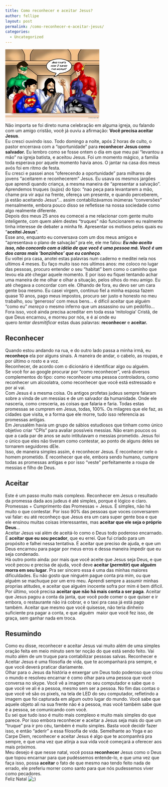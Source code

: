 ```yaml
---
title: Como reconhecer e aceitar Jesus?
author: fellipe
layout: post
permalink: /como-reconhecer-e-aceitar-jesus/
categories:
  - Uncategorized
---
```

<div>
  <a href="/img/posts/2014/12/jesus_talking_to_the_dc_heroes_by_tsart-d58o58v.jpg"><img alt="jesus_talking_to_the_dc_heroes_by_tsart-d58o58v" src="/img/posts/2014/12/jesus_talking_to_the_dc_heroes_by_tsart-d58o58v-300x231.jpg" width="300" height="231" /></a>
</div>

<div>
</div>

<div>
  Não importa se foi direto numa celebração em alguma igreja, ou falando com um amigo cristão, você já ouviu a afirmação: <strong>Você precisa aceitar Jesus</strong>.
</div>

<div>
</div>

<div>
  Eu cresci ouvindo isso. Todo domingo a noite, após 2 horas de culto, o pastor encerrava com a &#8220;oportunidade&#8221; para <strong>reconhecer Jesus como salvador.</strong> Eu lembro como se fosse ontem o dia em que meu pai &#8220;levantou a mão&#8221; na igreja batista, e aceitou Jesus. Foi um momento mágico, a familia toda esperava por aquele momento havia anos. O jantar na casa dos meus avós foi em ritmo de festa.
</div>

<div>
</div>

<div>
  Eu cresci e passei anos &#8220;oferecendo a oportunidade&#8221; para milhares de jovens &#8220;aceitarem e reconhecerem&#8221; Jesus. Eu usava os mesmos jargões que aprendi quando criança, a mesma maneira de &#8220;apresentar a salvação&#8221;. Aprendemos truques (sujos) do tipo: &#8220;nao peça para levantarem a mão, chame pra vir aqui na frente, ofereça um presente, e quando perceberem, já estão aceitando Jesus&#8221;&#8230; assim contabilizávamos inúmeras &#8220;conversões&#8221; mensalmente, embora pouco disso se refletisse na nossa sociedade como algo realmente diferente.
</div>

<div>
</div>

<div>
  Depois dos meus 25 anos eu comecei a me relacionar com gente muito inteligente, com quem além destes &#8220;truques&#8221; não funcionarem eu realmente tinha interesse de debater a minha fé. Apresentar os motivos pelos quais eu &#8220;<strong>aceitei Jesus</strong>&#8220;.
</div>

<div>
</div>

<div>
  Esse ano, enquanto eu conversava com um dos meus amigos e &#8220;apresentava o plano de salvação&#8221; pra ele, ele me falou: <em><strong>Eu não aceito isso, não concordo com a idéia de que você é uma pessoa má. Você é um dos caras mais &#8216;bonzinhos&#8217; que eu conheço</strong>.</em>
</div>

<div>
</div>

<div>
  <strong></strong>Eu voltei pra casa, anotei estas palavras num caderno e meditei nela nos ultimos 4 meses. Eu faço muito isso nos ultimos anos: me coloco no lugar das pessoas, procuro entender o seu &#8220;habitat&#8221; bem como o caminho que levou ela até chegar aquele momento. E por isso eu fiquei tentando achar uma maneira de me olhar e olhar a situação, pelos olhos do meu amigo. Eu até chegava a concordar com ele. Olhando de fora, eu devo ser um cara gente boa mesmo. Eu casei virgem, continuo fiel a minha esposa fazem quase 10 anos, pago meus impostos, procuro ser justo e honesto no meu trabalho, sou &#8216;generoso&#8217; com meus bens&#8230; é dificil aceitar que alguém &#8220;como eu&#8221; <em>mereça</em> o mesmo inferno que um assassino ou um pedófilo&#8230; Fora isso, você ainda precisa acreditar em toda essa &#8216;mitologia&#8217; Cristã, de que Deus encarnou, e morreu por nós, e é aí onde eu quero <em>tentar</em> <em></em><i>desmitificar</i> estas duas palavras: <strong>reconhecer</strong> e <strong>aceitar.</strong>
</div>

<div>
</div>

## **Reconhecer**

<div>
  Quando estou andando na rua, e do outro lado passa a minha irmã, eu <strong>reconheço</strong> ela por alguns sinais. A maneira de andar, o cabelo, as roupas, e por último o rosto e a voz.
</div>

<div>
</div>

<div>
  Reconhecer, de acordo com o dicionário é identificar algo ou alguém.
</div>

<div>
</div>

<div>
  Se você for ao google procurar por &#8220;como reconhecer&#8221;, verá diversos complementos do tipo: como reconhecer uma pessoa controladora, como reconhecer um alcoolatra, como reconhecer que você está estressado e por aí vai.
</div>

<div>
</div>

<div>
  Com Jesus é a mesma coisa. Os antigos profetas judeus sempre falaram sobre a vinda de um messias e de um salvador da humanidade. Onde ele nasceria, como cresceria, as coisas que falaria e faria. Todas estas promessas se cumprem em Jesus, todas, 100%. Os milagres que ele faz, as cidades que visita, e a forma que ele morre, tudo isso referencia as promessas antigas.
</div>

<div>
</div>

<div>
  Em Jerusalém havia um grupo de sábios estudiosos que tinham como único objetivo criar &#8220;CPIs&#8221; para avaliar possíveis messias. Não eram poucos os que a cada par de anos se auto intitulavam o messias prometido. Jesus foi o único que eles não tiveram como contestar, ao ponto de alguns deles se tornarem seguidores dEle.
</div>

<div>
</div>

<div>
  Isso, de maneira simples assim, é reconhecer Jesus. É reconhecer nele o homem prometido. É reconhecer que ele, embora sendo humano, cumpre todas as promessas antigas e por isso &#8220;veste&#8221; perfeitamente a roupa de messias e filho de Deus.
</div>

<div>
</div>

<div>
  <h2>
    <strong>Aceitar</strong>
  </h2>
  
  <div>
    Este é um passo muito mais complexo. Reconhecer em Jesus o resultado da promessa dada aos judeus é até simples, porque é lógico e claro. Promessas + Cumprimento das Promessas = Jesus. É simples, não há muito o que contestar. Por isso 90% das pessoas que voces conversarem vai falar: eu até reconheço que Jesus era um cara super gente boa e que ele ensinou muitas coisas interessantes, mas <strong>aceitar que ele seja o próprio Deus</strong>&#8230;
  </div>
  
  <div>
  </div>
  
  <div>
    Aceitar Jesus vai além de aceitá-lo como o Deus todo poderoso encarnado. É <strong>aceitar que eu sou pecador</strong>, que eu errei. Que fui criado para um propósito e falhei nessa tentativa. É aceitar que preciso de ajuda, e que um Deus encarnou para pagar por meus erros e dessa maneira impedir que eu seja condenado.
  </div>
  
  <div>
  </div>
  
  <div>
    Há outro ponto ainda: por mais que você aceite que Jesus seja Deus, e que você pecou e precisa de ajuda, você deve <strong>aceitar (<em>permitir</em>) que alguém morra em seu lugar</strong>. Pra ser sincero essa é uma das minhas maiores dificuldades. Eu não gosto que ninguém pague conta pra mim, ou que alguém se machuque por um erro meu. Aprendi sempre a assumir minhas proprias atitudes, e aceitar que alguém inocente sofra por mim é bem dificil.
  </div>
  
  <div>
  </div>
  
  <div>
    Por último, você precisa <strong>aceitar que não há mais conta a ser paga</strong>. Aceitar que Jesus pagou a conta da janta, que você pode comer o que quiser e ir embora, o restaurante não irá cobrar, e o taxi pra casa já está pago também. Aceitar que mesmo que você quisesse, não teria dinheiro suficiente pra pagar a conta, e que alguém  maior que você fez isso, de graça, sem ganhar nada em troca.
  </div>
  
  <div>
  </div>
  
  <h2>
    <strong>Resumindo</strong>
  </h2>
</div>

<div>
  Como eu disse, reconhecer e aceitar Jesus vai muito além de uma simples oração feita em meio minuto sem ter noção do que está sendo feito. Vai muito além de um truque para contabilizar pessoas salvas. Reconhecer e Aceitar Jesus é uma filosofia de vida, que te acompanhará pra sempre, e que você deverá praticar diariamente.
</div>

<div>
</div>

<div>
  Olhar para o Jesus da história e enxergar um Deus todo poderoso que criou o mundo e resolveu encarnar é como olhar para uma pessoa que você conversa no skype. Você vê a imagem no seu computador e sabe que o que você ve ali é a pessoa, mesmo sem ser a pessoa. No fim das contas o que você vê são os pixels, na tela de LED do seu computador, refletindo a imagem que foi capturada em algum outro lugar do mundo. Você sabe que aquele objeto ali na sua frente não é a pessoa, mas você também sabe que é a pessoa, se comunicando com você.
</div>

<div>
</div>

<div>
  Eu sei que tudo isso é muito mais complexo e muito mais simples do que parece. Por isso embora reconhecer e aceitar a Jesus seja mais do que um &#8220;truque&#8221; pra ir pro céu, também é muito simples. Basta você decidir fazer isso, e então &#8220;aderir&#8221; a essa filosofia de vida. Semelhante ao Yoga e ao Carpe Diem, reconhecer e aceitar Jesus é algo que te acompanhrá pra sempre, e que uma vez que atinja a sua vida você começará a oferecer aos mais próximos.
</div>

<div>
</div>

<div>
  Meu desejo é que nesse natal, você possa <strong>reconhecer</strong> Jesus como o Deus que topou encarnar para que pudéssemos entende-lo, e que uma vez que faça isso, possa <strong>aceitar</strong> o fato de que mesmo nao tendo feito nada de errado, ele preferiu morrer como santo para que nós pudessemos viver como pecadores.
</div>

<div>
</div>

<div>
  Feliz Natal <img src='http://fellipebrito.com/wp-includes/images/smilies/icon_wink.gif' alt=';)' class='wp-smiley' />
</div>